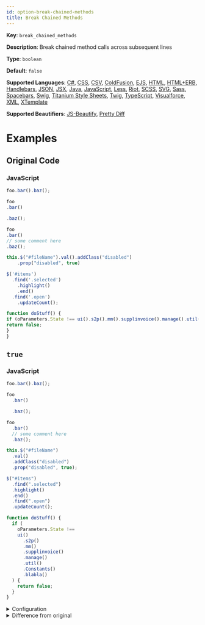 ```yaml
---
id: option-break-chained-methods
title: Break Chained Methods
---
```

**Key**: `break_chained_methods`

**Description**: Break chained method calls across subsequent lines

**Type**: `boolean`

**Default**: `false`

**Supported Languages**: [C#](/docs/language-csharp.html), [CSS](/docs/language-css.html), [CSV](/docs/language-csv.html), [ColdFusion](/docs/language-coldfusion.html), [EJS](/docs/language-ejs.html), [HTML](/docs/language-html.html), [HTML+ERB](/docs/language-html%2Berb.html), [Handlebars](/docs/language-handlebars.html), [JSON](/docs/language-json.html), [JSX](/docs/language-jsx.html), [Java](/docs/language-java.html), [JavaScript](/docs/language-javascript.html), [Less](/docs/language-less.html), [Riot](/docs/language-riot.html), [SCSS](/docs/language-scss.html), [SVG](/docs/language-svg.html), [Sass](/docs/language-sass.html), [Spacebars](/docs/language-spacebars.html), [Swig](/docs/language-swig.html), [Titanium Style Sheets](/docs/language-titanium-style-sheets.html), [Twig](/docs/language-twig.html), [TypeScript](/docs/language-typescript.html), [Visualforce](/docs/language-visualforce.html), [XML](/docs/language-xml.html), [XTemplate](/docs/language-xtemplate.html)

**Supported Beautifiers**: [JS-Beautify](/docs/beautifier-js-beautify.html), [Pretty Diff](/docs/beautifier-pretty-diff.html)

# Examples
## Original Code
### JavaScript
```JavaScript
foo.bar().baz();

foo
.bar()

.baz();

foo
.bar()
// some comment here
.baz();

this.$("#fileName").val().addClass("disabled")
    .prop("disabled", true)

$('#items')
  .find('.selected')
    .highlight()
    .end()
  .find('.open')
    .updateCount();

function doStuff() {
if (oParameters.State !== ui().s2p().mm().supplinvoice().manage().util().Constants().blabla()) {
return false;
}
}

```
## `true`
### JavaScript
```JavaScript
foo.bar().baz();

foo
  .bar()

  .baz();

foo
  .bar()
  // some comment here
  .baz();

this.$("#fileName")
  .val()
  .addClass("disabled")
  .prop("disabled", true);

$("#items")
  .find(".selected")
  .highlight()
  .end()
  .find(".open")
  .updateCount();

function doStuff() {
  if (
    oParameters.State !==
    ui()
      .s2p()
      .mm()
      .supplinvoice()
      .manage()
      .util()
      .Constants()
      .blabla()
  ) {
    return false;
  }
}

```
<details><summary>Configuration</summary>
A `.unibeautify.json` file would look like the following:
```json
{
  "JavaScript": {
    "indent_size": 2,
    "indent_char": " ",
    "break_chained_methods": true
  }
}
```
</details>
<details><summary>Difference from original</summary>
```diff
Index: true
===================================================================
--- true	Original
+++ true	Beautified
@@ -1,27 +1,39 @@
 foo.bar().baz();␊
 ␊
 foo␊
-.bar()␊
+␣␣.bar()␊
 ␊
-.baz();␊
+␣␣.baz();␊
 ␊
 foo␊
-.bar()␊
-//␣some␣comment␣here␊
-.baz();␊
+␣␣.bar()␊
+␣␣//␣some␣comment␣here␊
+␣␣.baz();␊
 ␊
-this.$("#fileName").val().addClass("disabled")␊
-␣␣␣␣.prop("disabled",␣true)␊
+this.$("#fileName")␊
+␣␣.val()␊
+␣␣.addClass("disabled")␊
+␣␣.prop("disabled",␣true);␊
 ␊
-$('#items')␊
-␣␣.find('.selected')␊
-␣␣␣␣.highlight()␊
-␣␣␣␣.end()␊
-␣␣.find('.open')␊
-␣␣␣␣.updateCount();␊
+$("#items")␊
+␣␣.find(".selected")␊
+␣␣.highlight()␊
+␣␣.end()␊
+␣␣.find(".open")␊
+␣␣.updateCount();␊
 ␊
 function␣doStuff()␣{␊
-if␣(oParameters.State␣!==␣ui().s2p().mm().supplinvoice().manage().util().Constants().blabla())␣{␊
-return␣false;␊
+␣␣if␣(␊
+␣␣␣␣oParameters.State␣!==␊
+␣␣␣␣ui()␊
+␣␣␣␣␣␣.s2p()␊
+␣␣␣␣␣␣.mm()␊
+␣␣␣␣␣␣.supplinvoice()␊
+␣␣␣␣␣␣.manage()␊
+␣␣␣␣␣␣.util()␊
+␣␣␣␣␣␣.Constants()␊
+␣␣␣␣␣␣.blabla()␊
+␣␣)␣{␊
+␣␣␣␣return␣false;␊
+␣␣}␊
 }␊
-}␊

```
</details>
## `false`
### JavaScript
```JavaScript
foo.bar().baz();

foo
  .bar()

  .baz();

foo
  .bar()
  // some comment here
  .baz();

this.$("#fileName")
  .val()
  .addClass("disabled")
  .prop("disabled", true);

$("#items")
  .find(".selected")
  .highlight()
  .end()
  .find(".open")
  .updateCount();

function doStuff() {
  if (
    oParameters.State !==
    ui()
      .s2p()
      .mm()
      .supplinvoice()
      .manage()
      .util()
      .Constants()
      .blabla()
  ) {
    return false;
  }
}

```
<details><summary>Configuration</summary>
A `.unibeautify.json` file would look like the following:
```json
{
  "JavaScript": {
    "indent_size": 2,
    "indent_char": " ",
    "break_chained_methods": false
  }
}
```
</details>
<details><summary>Difference from original</summary>
```diff
Index: false
===================================================================
--- false	Original
+++ false	Beautified
@@ -1,27 +1,39 @@
 foo.bar().baz();␊
 ␊
 foo␊
-.bar()␊
+␣␣.bar()␊
 ␊
-.baz();␊
+␣␣.baz();␊
 ␊
 foo␊
-.bar()␊
-//␣some␣comment␣here␊
-.baz();␊
+␣␣.bar()␊
+␣␣//␣some␣comment␣here␊
+␣␣.baz();␊
 ␊
-this.$("#fileName").val().addClass("disabled")␊
-␣␣␣␣.prop("disabled",␣true)␊
+this.$("#fileName")␊
+␣␣.val()␊
+␣␣.addClass("disabled")␊
+␣␣.prop("disabled",␣true);␊
 ␊
-$('#items')␊
-␣␣.find('.selected')␊
-␣␣␣␣.highlight()␊
-␣␣␣␣.end()␊
-␣␣.find('.open')␊
-␣␣␣␣.updateCount();␊
+$("#items")␊
+␣␣.find(".selected")␊
+␣␣.highlight()␊
+␣␣.end()␊
+␣␣.find(".open")␊
+␣␣.updateCount();␊
 ␊
 function␣doStuff()␣{␊
-if␣(oParameters.State␣!==␣ui().s2p().mm().supplinvoice().manage().util().Constants().blabla())␣{␊
-return␣false;␊
+␣␣if␣(␊
+␣␣␣␣oParameters.State␣!==␊
+␣␣␣␣ui()␊
+␣␣␣␣␣␣.s2p()␊
+␣␣␣␣␣␣.mm()␊
+␣␣␣␣␣␣.supplinvoice()␊
+␣␣␣␣␣␣.manage()␊
+␣␣␣␣␣␣.util()␊
+␣␣␣␣␣␣.Constants()␊
+␣␣␣␣␣␣.blabla()␊
+␣␣)␣{␊
+␣␣␣␣return␣false;␊
+␣␣}␊
 }␊
-}␊

```
</details>